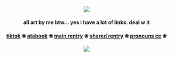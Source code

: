 #### <p align="center"> ![](https://files.catbox.moe/esw0fj.png)
#### <p align="center"> all art by me btw... yes i have a lot of links. deal w it
#### <p align="center"> [tiktok](https://www.tiktok.com/@fri_core)  ❀  [atabook](https://fri.atabook.org)  ❀  [main rentry](https://rentry.co/feelbetter)  ❀  [shared rentry](https://rentry.co/samestation)  ❀  [pronouns cc](https://pronouns.cc/@nightic)  ❀  

#### <p align="center"> ![](https://files.catbox.moe/m5m3yv.png)
